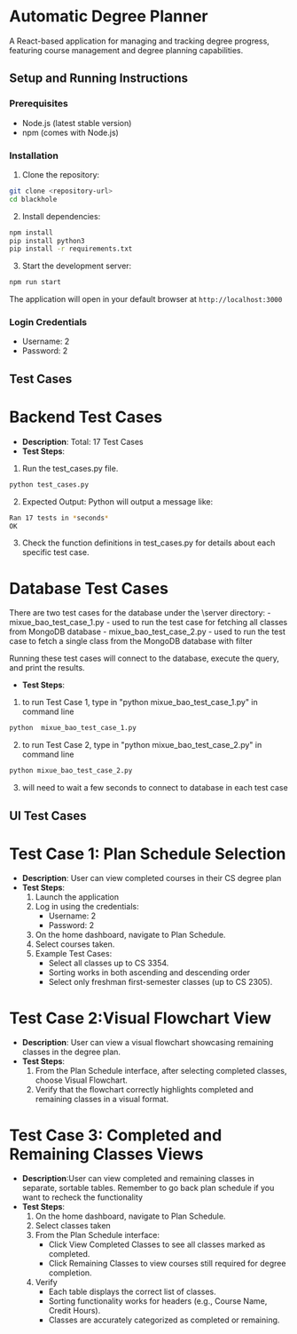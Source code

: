 # Automatic Degree Planner

A React-based application for managing and tracking degree progress, featuring course management and degree planning capabilities.

## Setup and Running Instructions

### Prerequisites
- Node.js (latest stable version)
- npm (comes with Node.js)

### Installation

1. Clone the repository:
```bash
git clone <repository-url>
cd blackhole
```



2. Install dependencies:
```bash
npm install
pip install python3
pip install -r requirements.txt
```

3. Start the development server:
```bash
npm run start
```

The application will open in your default browser at `http://localhost:3000`

### Login Credentials
- Username: 2
- Password: 2




## Test Cases

# Backend Test Cases
- **Description**: Total: 17 Test Cases
- **Test Steps**:
1. Run the test_cases.py file.
```bash
python test_cases.py
```
2. Expected Output: Python will output a message like:
```bash
Ran 17 tests in *seconds*
OK
```
3. Check the function definitions in test_cases.py for details about each specific test case.

# Database Test Cases 
There are two test cases for the database under the \server directory:
	- mixue_bao_test_case_1.py - used to run the test case for fetching all classes from MongoDB database
	- mixue_bao_test_case_2.py - used to run the test case to fetch a single class from the MongoDB database with filter
	
Running these test cases will connect to the database, execute the query, and print the results.

- **Test Steps**:
1. to run Test Case 1, type in "python mixue_bao_test_case_1.py" in command line
```bash
python  mixue_bao_test_case_1.py
```
2. to run Test Case 2, type in "python mixue_bao_test_case_2.py" in command line
```bash
python mixue_bao_test_case_2.py
```
3. will need to wait a few seconds to connect to database in each test case
	 
## UI Test Cases

# Test Case 1: Plan Schedule Selection
- **Description**: User can view completed courses in their CS degree plan
- **Test Steps**:
  1. Launch the application
  2. Log in using the credentials:
     - Username: 2
     - Password: 2
  3. On the home dashboard, navigate to Plan Schedule.
  4. Select courses taken.
  5. Example Test Cases:
     - Select all classes up to CS 3354.
     - Sorting works in both ascending and descending order
     - Select only freshman first-semester classes (up to CS 2305).

# Test Case 2:Visual Flowchart View
- **Description**: User can view a visual flowchart showcasing remaining classes in the degree plan.
- **Test Steps**:
  1. From the Plan Schedule interface, after selecting completed classes, choose Visual Flowchart.
  2. Verify that the flowchart correctly highlights completed and remaining classes in a visual format.

# Test Case 3: Completed and Remaining Classes Views
- **Description**:User can view completed and remaining classes in separate, sortable tables. Remember to go back plan schedule if you want to recheck the functionality
- **Test Steps**:
  1. On the home dashboard, navigate to Plan Schedule.
  2. Select classes taken
  3. From the Plan Schedule interface:
     - Click View Completed Classes to see all classes marked as completed.
     - Click Remaining Classes to view courses still required for degree completion.
  4. Verify 
     - Each table displays the correct list of classes.
     - Sorting functionality works for headers (e.g., Course Name, Credit Hours).
     - Classes are accurately categorized as completed or remaining.
     
